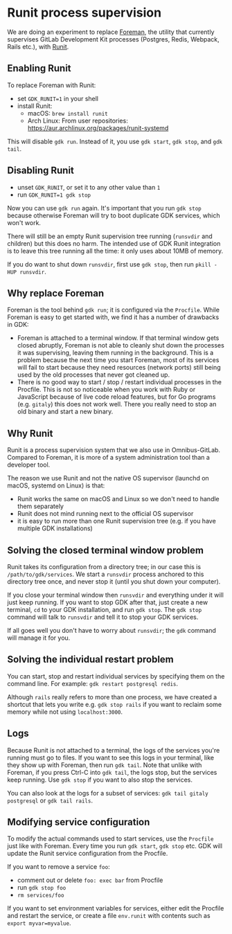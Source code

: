 # Runit process supervision

We are doing an experiment to replace
[Foreman](https://github.com/ddollar/foreman), the utility that
currently supervises GitLab Development Kit processes (Postgres, Redis,
Webpack, Rails etc.), with
[Runit](http://smarden.org/runit/).

## Enabling Runit

To replace Foreman with Runit:

- set `GDK_RUNIT=1` in your shell
- install Runit:
  - macOS: `brew install runit`
  - Arch Linux: From user repositories: https://aur.archlinux.org/packages/runit-systemd

This will disable `gdk run`. Instead of it, you use `gdk start`, `gdk stop`,
and `gdk tail`.

## Disabling Runit

- unset `GDK_RUNIT`, or set it to any other value than `1`
- run `GDK_RUNIT=1 gdk stop`

Now you can use `gdk run` again. It's important that you run `gdk stop`
because otherwise Foreman will try to boot duplicate GDK services, which
won't work.

There will still be an empty Runit supervision tree running (`runsvdir`
and children) but this does no harm. The intended use of GDK Runit
integration is to leave this tree running all the time: it only uses
about 10MB of memory.

If you do want to shut down `runsvdir`, first use `gdk stop`, then run
`pkill -HUP runsvdir`.

## Why replace Foreman

Foreman is the tool behind `gdk run`; it is configured via the
`Procfile`. While Foreman is easy to get started with, we find it has a
number of drawbacks in GDK:

-  Foreman is attached to a terminal window. If that terminal window
    gets closed abruptly, Foreman is not able to cleanly shut down the
    processes it was supervising, leaving them running in the
    background. This is a problem because the next time you start
    Foreman, most of its services will fail to start because they need
    resources (network ports) still being used by the old processes that
    never got cleaned up.
-  There is no good way to start / stop / restart individual processes
    in the Procfile. This is not so noticeable when you work with Ruby
    or JavaScript because of live code reload features, but for Go
    programs (e.g. `gitaly`) this does not work well. There you really
    need to stop an old binary and start a new binary.

## Why Runit

Runit is a process supervision system that we also use in
Omnibus-GitLab. Compared to Foreman, it is more of a system
administration tool than a developer tool.

The reason we use Runit and not the native OS supervisor (launchd on
macOS, systemd on Linux) is that:

-   Runit works the same on macOS and Linux so we don't need to handle
    them separately
-   Runit does not mind running next to the official OS supervisor
-   it is easy to run more than one Runit supervision tree (e.g. if you
    have multiple GDK installations)

## Solving the closed terminal window problem

Runit takes its configuration from a directory tree; in our case this is
`/path/to/gdk/services`. We start a `runsvdir` process
anchored to this directory tree once, and never stop it (until you shut
down your computer).

If you close your terminal window then `runsvdir` and everything under
it will just keep running. If you want to stop GDK after that, just
create a new terminal, `cd` to your GDK installation, and run
`gdk stop`. The `gdk stop` command will talk to `runsvdir` and tell it
to stop your GDK services.

If all goes well you don't have to worry about `runsvdir`; the `gdk`
command will manage it for you.

## Solving the individual restart problem

You can start, stop and restart individual services by specifying them
on the command line. For example: `gdk restart postgresql redis`.

Although `rails` really refers to more than one process, we have created
a shortcut that lets you write e.g. `gdk stop rails` if you want to
reclaim some memory while not using `localhost:3000`.

## Logs

Because Runit is not attached to a terminal, the logs of the services
you're running must go to files. If you want to see this logs in your
terminal, like they show up with Foreman, then run `gdk tail`. Note that
unlike with Foreman, if you press Ctrl-C into `gdk tail`, the logs stop,
but the services keep running. Use `gdk stop` if you want to also stop
the services.

You can also look at the logs for a subset of services:
`gdk tail gitaly postgresql` or `gdk tail rails`.

## Modifying service configuration

To modify the actual commands used to start services, use the `Procfile`
just like with Foreman. Every time you run `gdk start`, `gdk stop` etc.
GDK will update the Runit service configuration from the Procfile.

If you want to remove a service `foo`:

-   comment out or delete `foo: exec bar` from Procfile
-   run `gdk stop foo`
-   `rm services/foo`

If you want to set environment variables for services, either edit the
Procfile and restart the service, or create a file `env.runit` with
contents such as `export myvar=myvalue`.
